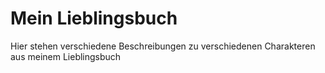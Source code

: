 # Mein Lieblingsbuch
Hier stehen verschiedene Beschreibungen zu verschiedenen Charakteren aus meinem Lieblingsbuch
